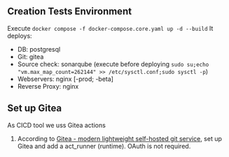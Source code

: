 
## Creation Tests Environment

Execute ``docker compose -f docker-compose.core.yaml up -d --build``
It deploys:
- DB: postgresql
- Git: gitea
- Source check: sonarqube (execute before deploying ``sudo su;echo "vm.max_map_count=262144" >> /etc/sysctl.conf;sudo sysctl -p``)
- Webservers: nginx [-prod; -beta]
- Reverse Proxy: nginx 

## Set up Gitea

As CICD tool we uss Gitea actions

1. According to [Gitea - modern lightweight self-hosted git service](https://site.extadmin.space/posts/how-to/gitea-modern-lightweight-self-hosted-git-service/), set up Gitea and add a act_runner (runtime). OAuth is not required. 
